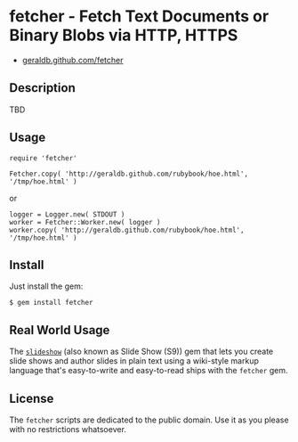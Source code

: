 # fetcher - Fetch Text Documents or Binary Blobs via HTTP, HTTPS

* [geraldb.github.com/fetcher](http://geraldb.github.com/fetcher)

## Description

TBD

## Usage

    require 'fetcher'
    
    Fetcher.copy( 'http://geraldb.github.com/rubybook/hoe.html', '/tmp/hoe.html' )

or

    logger = Logger.new( STDOUT )
    worker = Fetcher::Worker.new( logger )
    worker.copy( 'http://geraldb.github.com/rubybook/hoe.html', '/tmp/hoe.html' )



## Install

Just install the gem:

    $ gem install fetcher


## Real World Usage

The [`slideshow`](http://slideshow.rubyforge.org) (also known as Slide Show (S9)) gem
that lets you create slide shows
and author slides in plain text using a wiki-style markup language that's easy-to-write and easy-to-read
ships with the `fetcher` gem.


## License

The `fetcher` scripts are dedicated to the public domain.
Use it as you please with no restrictions whatsoever.